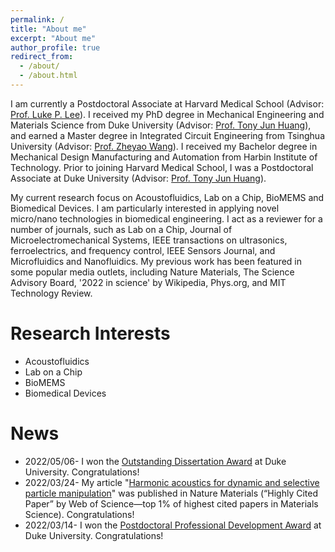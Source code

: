```yaml
---
permalink: /
title: "About me"
excerpt: "About me"
author_profile: true
redirect_from: 
  - /about/
  - /about.html
---
```


I am currently a Postdoctoral Associate at Harvard Medical School (Advisor: [Prof. Luke P. Lee](https://connects.catalyst.harvard.edu/Profiles/display/Person/165825)). I received my PhD degree in Mechanical Engineering and Materials Science from Duke University (Advisor: [Prof. Tony Jun Huang](https://acoustofluidics.pratt.duke.edu/people/tony-jun-huang)), and earned a Master degree in Integrated Circuit Engineering from Tsinghua University (Advisor: [Prof. Zheyao Wang](https://main.ime.tsinghua.edu.cn/members.html)). I received my Bachelor degree in Mechanical Design Manufacturing and Automation from Harbin Institute of Technology. Prior to joining Harvard Medical School, I was a Postdoctoral Associate at Duke University (Advisor: [Prof. Tony Jun Huang](https://acoustofluidics.pratt.duke.edu/people/tony-jun-huang)).

My current research focus on Acoustofluidics, Lab on a Chip, BioMEMS and Biomedical Devices. I am particularly interested in applying novel micro/nano technologies in biomedical engineering. I act as a reviewer for a number of journals, such as Lab on a Chip, Journal of Microelectromechanical Systems, IEEE transactions on ultrasonics, ferroelectrics, and frequency control, IEEE Sensors Journal, and Microfluidics and Nanofluidics. My previous work has been featured in some popular media outlets, including Nature Materials, The Science Advisory Board, '2022 in science' by Wikipedia, Phys.org, and MIT Technology Review.

Research Interests
======
* Acoustofluidics
* Lab on a Chip
* BioMEMS 
* Biomedical Devices

News
======

* 2022/05/06- I won the [Outstanding Dissertation Award](https://pratt.duke.edu/about/news/duke-engineering-celebrates-class-2022) at Duke University. Congratulations!
* 2022/03/24- My article "[Harmonic acoustics for dynamic and selective particle manipulation](https://www.nature.com/articles/s41563-022-01210-8)" was published in Nature Materials (“Highly Cited Paper” by Web of Science—top 1% of highest cited papers in Materials Science). Congratulations!
* 2022/03/14- I won the [Postdoctoral Professional Development Award](https://postdoc.duke.edu/2022-duke-postdoctoral-professional-development-award-winners) at Duke University. Congratulations! 
